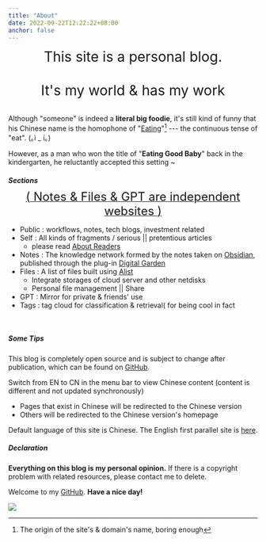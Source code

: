 ```yaml
---
title: "About"
date: 2022-09-22T12:22:22+08:00
anchor: false
---
```


<center><span style="font-size:28px">This site is a personal blog.   <br><br>It's my world & has my work</span></center>

<br>

Although "someone" is indeed a **literal big foodie**, it's still kind of funny that his Chinese name is the homophone of  "<u>Eating</u>"[^1] --- the continuous tense of "eat".  <span style="white-space: nowrap;">(｡ì _ í｡)</span>
 

However, as a man who won the title of "**Eating Good Baby**" back in the kindergarten, he reluctantly accepted this setting ~

##### Sections 

<center ><u><span style="font-size:24px">( Notes & Files & GPT are independent websites )</span></u></center>

- Public : workflows, notes, tech blogs, investment related 
- Self : All kinds of fragments / serious || pretentious articles
	- please read [About Readers](https://liu.xyz/useless/about-readers/)
- Notes : The knowledge network formed by the notes taken on <a href="https://obsidian.md/" target="_blank">Obsidian</a>, published through the plug-in <a href="https://github.com/oleeskild/obsidian-digital-garden" target="_blank">Digital Garden</a>
- Files : A list of files built using <a href="https://alist.nn.ci/" target="_blank">Alist</a>
	- Integrate storages of cloud server and other netdisks
	- Personal file management || Share
- GPT : Mirror for private & friends' use
- Tags : tag cloud for classification & retrieval( for being cool in fact
<br>

##### Some Tips
 This blog is completely open source and is subject to change after publication, which can be found on <a href="https://github.com/AlexLiu2022/blog" target="_blank">GitHub</a>.

Switch from EN to CN in the menu bar to view Chinese content (content is different and not updated synchronously)

- Pages that exist in Chinese  will be redirected to the Chinese version
- Others will be redirected to the Chinese version's homepage

Default language of this site is Chinese. The English first parallel site is <a href="https://liu.xyz" target="_blank">here</a>.

##### Declaration

**Everything on this blog is my personal opinion.** If there is a copyright problem with related resources, please contact me to delete.<br>

Welcome to my <a href="https://github.com/AlexLiu2022" target="_blank">GitHub</a>. **Have a nice day!**

![](https://cdn.jsdelivr.net/gh/AlexLiu2022/resources/img/cloud.jpg)

[^1]: The origin of the site's & domain's name, boring enough



<style>
h1{
  margin: 0 !important;
}
.post-body {
margin-top: 1em !important;
}
#main {
	padding-top: 88px;
}
#sections{
margin-bottom :10px !important;
}
</style>

<script>
let title = document.querySelector('h1.post-title.p-name');
title.remove();
</script>